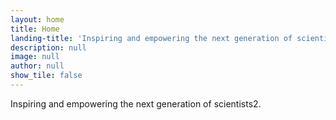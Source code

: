 ```yaml
---
layout: home
title: Home
landing-title: 'Inspiring and empowering the next generation of scientists.'
description: null
image: null
author: null
show_tile: false
---
```


Inspiring and empowering the next generation of scientists2.

